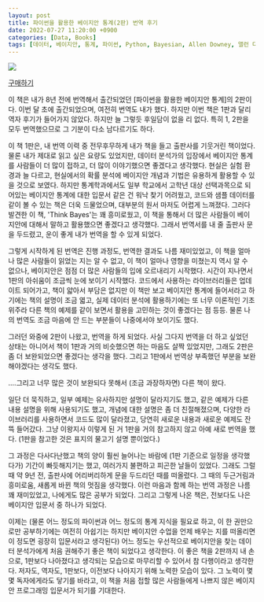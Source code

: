 ```yaml
---
layout: post
title: 파이썬을 활용한 베이지안 통계(2판) 번역 후기
date: 2022-07-27 11:20:00 +0900
categories: [Data, Books]
tags: [데이터, 베이지안, 통계, 파이썬, Python, Bayesian, Allen Downey, 앨런 다우니, 번역]
---
```


[![](https://cojette.files.wordpress.com/2022/07/image.png?w=500)](https://cojette.files.wordpress.com/2022/07/image.png)

[구매하기](https://www.aladin.co.kr/shop/wproduct.aspx?ItemId=296797217)

이 책은 내가 8년 전에 번역해서 출간되었던 [파이썬을 활용한 베이지안 통계]의 2판이다. 이번 달 초에 출간되었으며, 여전히 번역도 내가 했다. 
하지만 이번 책은 1판과 달리 역자 후기가 들어가지 않았다. 하지만 늘 그렇듯 후일담이 없을 리 없다. 특히 1, 2판을 모두 번역했으므로 그 기분이 다소 남다르기도 하다. 

이 책 1판은, 내 번역 이력 중 전무후무하게 내가 책을 들고 출판사를 기웃거린 책이었다. 물론 내가 제대로 읽고 싶은 요량도 있었지만, 데이터 분석가의 입장에서 베이지안 통계를 사람들이 더 많이 접하고, 더 많이 이야기했으면 좋겠다고 생각했다. 
현실은 실험 환경과 늘 다르고, 현실에서의 확률 분석에 베이지안 개념과 기법은 유용하게 활용할 수 있을 것으로 보였다. 
하지만 통계학과에서도 일부 학교에서 고학년 대상 선택과목으로 되어있는 베이지안 통계에 대한 입문서 같은 건 워낙 찾기 어려웠고, 코드와 샘플 데이터를 같이 볼 수 있는 책은 더욱 드물었으며, 대부분의 원서 마저도 어렵게 느껴졌다. 
그러다 발견한 이 책, 'Think Bayes'는 꽤 흥미로웠고, 이 책을 통해서 더 많은 사람들이 베이지안에 대해서 말하고 활용했으면 좋겠다고 생각했다. 그래서 번역서를 내 줄 출판사 문을 두드렸고, 운이 좋게 내가 번역을 할 수 있게 되었다.

그렇게 시작하게 된 번역은 진행 과정도, 번역한 결과도 나름 재미있었고, 이 책을 얼마나 많은 사람들이 읽었는 지는 알 수 없고, 이 책이 얼마나 영향을 미쳤는지 역시 알 수 없으나, 베이지안은 점점 더 많은 사람들의 입에 오르내리기 시작했다. 
시간이 지나면서 1판의 아쉬움이 조금씩 눈에 보이기 시작했다. 코드에서 사용하는 라이브러리들은 업데이트 되어가고, 책이 얇아서 부담은 없지만 이 책만 보고 베이지안 통계에 들어서라고 하기에는 책의 설명이 조금 엷고, 실제 데이터 분석에 활용하기에는 또 너무 이론적인 기초 위주라 다른 책의 예제를 같이 보면서 활용을 고민하는 것이 좋겠다는 점 등등. 물론 나의 번역도 조금 마음에 안 드는 부분들이 나중에서야 보이기도 했다.

그러던 와중에 2판이 나왔고, 번역을 하게 되었다. 사실 그다지 번역을 더 하고 싶었던 상태는 아니어서 책이 1판과 거의 비슷했으면 하는 마음도 살짝 있었지만, 그래도 2판은 좀 더 보완되었으면 좋겠다는 생각을 했다. 그리고 1판에서 번역상 부족했던 부분을 보완해야겠다는 생각도 했다.

....그리고 너무 많은 것이 보완되다 못해서 (조금 과장하자면) 다른 책이 왔다.

일단 더 묵직하고, 일부 예제는 유사하지만 설명이 달라지기도 했고, 같은 예제가 다른 내용 설명을 위해 사용되기도 했고, 개념에 대한 설명은 좀 더 친절해졌으며, 다양한 라이브러리를 사용하면서 코드도 많이 달라졌고, 당연히 새로운 내용과 새로운 예제도 잔뜩 들어갔다.
그냥 이왕지사 이렇게 된 거 1판을 거의 참고하지 않고 아예 새로 번역을 했다. (1판을 참고한 것은 표지의 물고기 설명 뿐이었다.)

그 과정은 다사다난했고 책의 양이 훨씬 늘어나는 바람에 (1판 기준으로 일정을 생각했다가) 기간이 빠듯해지기는 했고, 여러가지 불편하고 피곤한 날들이 있었다. 그래도 그럴 때 약 9년 전, 출판사에 어리버리하게 문을 두드리던 때를 떠올렸다. 그 때의 두근거림과 흥미로움, 새롭게 바뀐 책의 멋짐을 생각했다. 이런 마음과 함께 하는 번역 과정은 나름 꽤 재미있었고, 나에게도 많은 공부가 되었다.
그리고 그렇게 나온 책은, 전보다도 나은 베이지안 입문서 중 하나가 되었다. 

이제는 (물론 어느 정도의 파이썬과 어느 정도의 통계 지식을 필요로 하고, 이 한 권만으로만 공부하기에는 여전히 아쉽기는 하지만 베이지안 수업을 언제 배우는 지를 떠올리면 이 정도면 굉장히 입문서라고 생각된다) 어느 정도는 우선적으로 베이지안을 찾는 데이터 분석가에게 처음 권해주기 좋은 책이 되었다고 생각한다. 이 좋은 책을 2판까지 내 손으로, 1판보다 나아졌다고 생각되는 모습으로 마무리할 수 있어서 참 다행이라고 생각한다. 
저자도, 역자도, 1판보다, 이전보다 나아지기 위해 노력한 모습이 있다. 그 노력이 몇몇 독자에게라도 닿기를 바라고, 이 책을 처음 접할 많은 사람들에게 나쁘지 않은 베이지안 프로그래밍 입문서가 되기를 기대한다.
